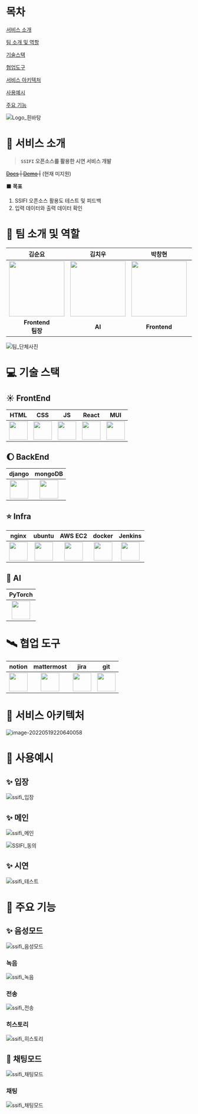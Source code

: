 # 목차

[서비스 소개](#scroll-서비스-소개)

[팀 소개 및 역할](#cowboy_hat_face-팀-소개-및-역할)

[기술스택](#computer-기술-스택)

[협업도구](#artificial_satellite-협업-도구)

[서비스 아키텍처](#memo-서비스-아키텍처)

[사용예시](#star2-사용예시)

[주요 기능](#star2-주요-기능)



![Logo_흰바탕](README.assets/Logo_흰바탕.PNG)

# :scroll: 서비스 소개 

> **`SSIFI` 오픈소스를 활용한 시연 서비스 개발**

~~[Docs](https://ssifi-ai.com:4001/ms) | [Demo](https://ssifi-ai.com/) |~~ (현재 미지원)



:black_large_square: **목표**

1. SSIFI 오픈소스 활용도 테스트 및 피드백
2. 입력 데이터와 출력 데이터 확인





# :cowboy_hat_face: 팀 소개 및 역할

|                        김순요                        |                        김치우                        |                        박창현                        |                        이상백                        |                        이재만                        |                        홍석준                        |
| :--------------------------------------------------: | :--------------------------------------------------: | :--------------------------------------------------: | :--------------------------------------------------: | :--------------------------------------------------: | :--------------------------------------------------: |
| <img width="150px"   src="./README.assets/KS.jpg" /> | <img width="150px"   src="./README.assets/KU.jpg" /> | <img width="150px"   src="./README.assets/PC.jpg" /> | <img width="150px"   src="./README.assets/LS.jpg" /> | <img width="150px"   src="./README.assets/LM.jpg" /> | <img width="150px"   src="./README.assets/HS.jpg" /> |
|                **Frontend<br />팀장**                |                        **AI**                        |                     **Frontend**                     |                        **AI**                        |                     **Backend**                      |                 **CI/CD<br />Infra**                 |

![팀_단체사진](README.assets/팀_단체사진.JPG)

# :computer: 기술 스택

## :sunny: FrontEnd

|                         HTML                         |                         CSS                         |                         JS                          |                         React                         |                         MUI                         |
| :--------------------------------------------------: | :-------------------------------------------------: | :-------------------------------------------------: | :---------------------------------------------------: | :-------------------------------------------------: |
| <img width="50px" src="./README.assets/html.png"  /> | <img width="50px" src="./README.assets/css.png"  /> | <img width="50px" src="./README.assets/js.jpeg"  /> | <img width="50px" src="./README.assets/react.png"  /> | <img width="50px" src="./README.assets/mui.png"  /> |

## :moon: BackEnd

|                         django                         |                         mongoDB                         |
| :----------------------------------------------------: | :-----------------------------------------------------: |
| <img width="50px" src="./README.assets/django.png"  /> | <img width="50px" src="./README.assets/mongodb.png"  /> |

## :star: Infra

|                         nginx                         |                         ubuntu                         |                         AWS EC2                         |                         docker                         |                        Jenkins                         |
| :---------------------------------------------------: | :----------------------------------------------------: | :-----------------------------------------------------: | :----------------------------------------------------: | :----------------------------------------------------: |
| <img width="50px" src="./README.assets/nginx.png"  /> | <img width="50px" src="./README.assets/ubuntu.jpg"  /> | <img width="50px" src="./README.assets/AWS ec2.png"  /> | <img width="50px" src="./README.assets/docker.png"  /> | <img width="50px" src="./README.assets/jenkins.png" /> |

## :satellite: AI

|                         PyTorch                         |
| :-----------------------------------------------------: |
| <img width="50px" src="./README.assets/pytorch.jpg"  /> |

# :artificial_satellite: 협업 도구

|                         notion                         |                         mattermost                         |                         jira                         |                         git                         |
| :----------------------------------------------------: | :--------------------------------------------------------: | :--------------------------------------------------: | :-------------------------------------------------: |
| <img width="50px" src="./README.assets/notion.jpg"  /> | <img width="50px" src="./README.assets/mattermost.jpg"  /> | <img width="50px" src="./README.assets/jira.jpg"  /> | <img width="50px" src="./README.assets/GIT.png"  /> |

# :memo: 서비스 아키텍처

![image-20220519220640058](README.assets/image-20220519220640058.png)

# :star2: 사용예시

## :sparkles: 입장

![ssifi_입장](README.assets/ssifi_입장.PNG)

## :sparkles: 메인

![ssifi_메인](README.assets/ssifi_메인.jpg)

![SSIFI_동의](README.assets/SSIFI_동의.jpg)

## :sparkles: 시연

![ssifi_테스트](README.assets/ssifi_테스트.gif)

# :star2: 주요 기능

## :sparkles: 음성모드

![ssifi_음성모드](README.assets/ssifi_음성모드.png)

### 녹음

![ssifi_녹음](README.assets/ssifi_녹음.gif)

### 전송

![ssifi_전송](README.assets/ssifi_전송.gif)

### 히스토리

![ssifi_히스토리](README.assets/ssifi_히스토리.png)

## :star2: 채팅모드

![ssifi_채팅모드](README.assets/ssifi_채팅모드.png)

### 채팅

![ssifi_채팅모드](README.assets/ssifi_채팅모드.gif)
